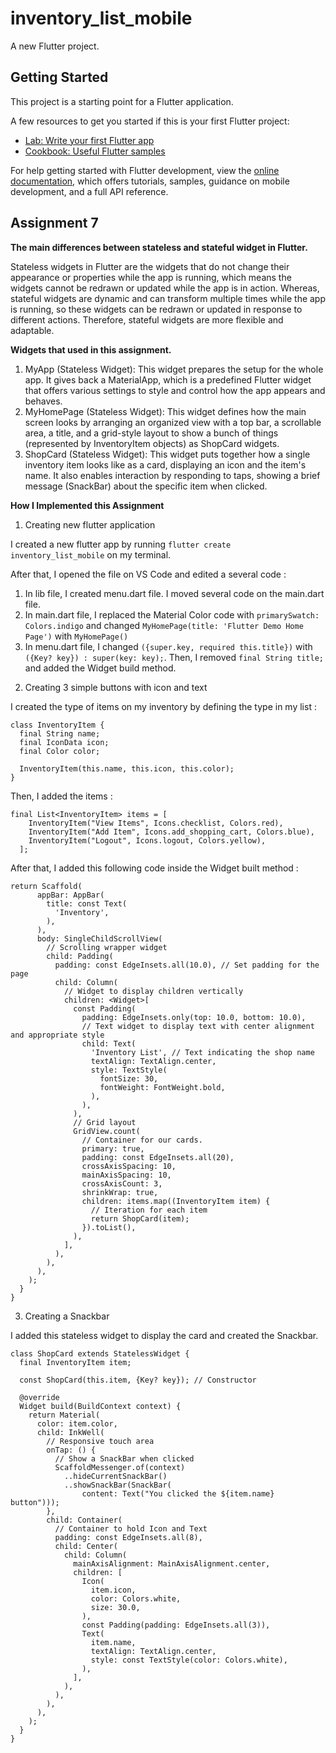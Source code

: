 # inventory_list_mobile

A new Flutter project.

## Getting Started

This project is a starting point for a Flutter application.

A few resources to get you started if this is your first Flutter project:

- [Lab: Write your first Flutter app](https://docs.flutter.dev/get-started/codelab)
- [Cookbook: Useful Flutter samples](https://docs.flutter.dev/cookbook)

For help getting started with Flutter development, view the
[online documentation](https://docs.flutter.dev/), which offers tutorials,
samples, guidance on mobile development, and a full API reference.

## Assignment 7

**The main differences between stateless and stateful widget in Flutter.**

Stateless widgets in Flutter are the widgets that do not change their appearance or properties while the app is running, which means the widgets cannot be redrawn or updated while the app is in action. Whereas, stateful widgets are dynamic and can transform multiple times while the app is running, so these widgets can be redrawn or updated in response to different actions. Therefore, stateful widgets are more flexible and adaptable. 

**Widgets that used in this assignment.**

1. MyApp (Stateless Widget): This widget prepares the setup for the whole app. It gives back a MaterialApp, which is a predefined Flutter widget that offers various settings to style and control how the app appears and behaves.
2. MyHomePage (Stateless Widget): This widget defines how the main screen looks by arranging an organized view with a top bar, a scrollable area, a title, and a grid-style layout to show a bunch of things (represented by InventoryItem objects) as ShopCard widgets.
3. ShopCard (Stateless Widget): This widget puts together how a single inventory item looks like as a card, displaying an icon and the item's name. It also enables interaction by responding to taps, showing a brief message (SnackBar) about the specific item when clicked.

**How I Implemented this Assignment**

1. Creating new flutter application

I created a new flutter app by running ```flutter create inventory_list_mobile``` on my terminal.

After that, I opened the file on VS Code and edited a several code :
1) In lib file, I created menu.dart file. I moved several code on the main.dart file.
2) In main.dart file, I replaced the Material Color code with ```primarySwatch: Colors.indigo``` and changed ```MyHomePage(title: 'Flutter Demo Home Page')``` with ```MyHomePage()```
3) In menu.dart file, I changed ```({super.key, required this.title})``` with ```({Key? key}) : super(key: key);```. Then, I removed ```final String title;``` and added the Widget build method.

2. Creating 3 simple buttons with icon and text

I created the type of items on my inventory by defining the type in my list :
```
class InventoryItem {
  final String name;
  final IconData icon;
  final Color color;

  InventoryItem(this.name, this.icon, this.color);
}
```

Then, I added the items :
```
final List<InventoryItem> items = [
    InventoryItem("View Items", Icons.checklist, Colors.red),
    InventoryItem("Add Item", Icons.add_shopping_cart, Colors.blue),
    InventoryItem("Logout", Icons.logout, Colors.yellow),
  ];
```

After that, I added this following code inside the Widget built method :
```
return Scaffold(
      appBar: AppBar(
        title: const Text(
          'Inventory',
        ),
      ),
      body: SingleChildScrollView(
        // Scrolling wrapper widget
        child: Padding(
          padding: const EdgeInsets.all(10.0), // Set padding for the page
          child: Column(
            // Widget to display children vertically
            children: <Widget>[
              const Padding(
                padding: EdgeInsets.only(top: 10.0, bottom: 10.0),
                // Text widget to display text with center alignment and appropriate style
                child: Text(
                  'Inventory List', // Text indicating the shop name
                  textAlign: TextAlign.center,
                  style: TextStyle(
                    fontSize: 30,
                    fontWeight: FontWeight.bold,
                  ),
                ),
              ),
              // Grid layout
              GridView.count(
                // Container for our cards.
                primary: true,
                padding: const EdgeInsets.all(20),
                crossAxisSpacing: 10,
                mainAxisSpacing: 10,
                crossAxisCount: 3,
                shrinkWrap: true,
                children: items.map((InventoryItem item) {
                  // Iteration for each item
                  return ShopCard(item);
                }).toList(),
              ),
            ],
          ),
        ),
      ),
    );
  }
}
```

3. Creating a Snackbar

I added this stateless widget to display the card and created the Snackbar.
```
class ShopCard extends StatelessWidget {
  final InventoryItem item;

  const ShopCard(this.item, {Key? key}); // Constructor

  @override
  Widget build(BuildContext context) {
    return Material(
      color: item.color,
      child: InkWell(
        // Responsive touch area
        onTap: () {
          // Show a SnackBar when clicked
          ScaffoldMessenger.of(context)
            ..hideCurrentSnackBar()
            ..showSnackBar(SnackBar(
                content: Text("You clicked the ${item.name} button")));
        },
        child: Container(
          // Container to hold Icon and Text
          padding: const EdgeInsets.all(8),
          child: Center(
            child: Column(
              mainAxisAlignment: MainAxisAlignment.center,
              children: [
                Icon(
                  item.icon,
                  color: Colors.white,
                  size: 30.0,
                ),
                const Padding(padding: EdgeInsets.all(3)),
                Text(
                  item.name,
                  textAlign: TextAlign.center,
                  style: const TextStyle(color: Colors.white),
                ),
              ],
            ),
          ),
        ),
      ),
    );
  }
}
```



